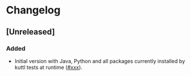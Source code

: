 # Changelog

## [Unreleased]

### Added

- Initial version with Java, Python and all packages currently installed by kuttl tests at runtime ([#xxx]).

[#xxx]: https://github.com/stackabletech/docker-images/pull/xxx
